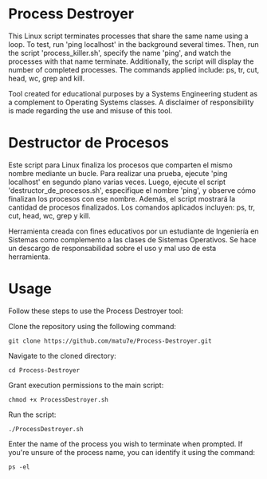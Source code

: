 # Process Destroyer
This Linux script terminates processes that share the same name using a loop. To test, run 'ping localhost' in the background several times. Then, run the script 'process_killer.sh', specify the name 'ping', and watch the processes with that name terminate. Additionally, the script will display the number of completed processes. The commands applied include: ps, tr, cut, head, wc, grep and kill.

Tool created for educational purposes by a Systems Engineering student as a complement to Operating Systems classes. A disclaimer of responsibility is made regarding the use and misuse of this tool.


# Destructor de Procesos
Este script para Linux finaliza los procesos que comparten el mismo nombre mediante un bucle. Para realizar una prueba, ejecute 'ping localhost' en segundo plano varias veces. Luego, ejecute el script 'destructor_de_procesos.sh', especifique el nombre 'ping', y observe cómo finalizan los procesos con ese nombre. Además, el script mostrará la cantidad de procesos finalizados. Los comandos aplicados incluyen: ps, tr, cut, head, wc, grep y kill.

Herramienta creada con fines educativos por un estudiante de Ingeniería en Sistemas como complemento a las clases de Sistemas Operativos.
Se hace un descargo de responsabilidad sobre el uso y mal uso de esta herramienta.

# Usage

Follow these steps to use the Process Destroyer tool:

Clone the repository using the following command:

    

    git clone https://github.com/matu7e/Process-Destroyer.git

Navigate to the cloned directory:


    cd Process-Destroyer

Grant execution permissions to the main script:


    chmod +x ProcessDestroyer.sh

Run the script:


    ./ProcessDestroyer.sh

Enter the name of the process you wish to terminate when prompted. If you're unsure of the process name, you can identify it using the command:


    ps -el
